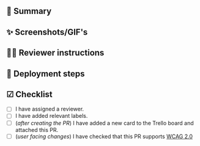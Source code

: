 <!--- Provide a general summary of your changes in the title. -->

## 📝 Summary
<!--- Use this section to describe what has changed. Link this PR to relevant Trello cards. If your PR is still a work in progress, create PR as draft. -->

## ✨ Screenshots/GIF's
<!-- If the PR introduces a new feature or enhancement of existing feature, you can add screenshots or GIF's showcasing the changes (with e.g. https://getkap.co/). -->

## 💁‍♂️ Reviewer instructions
<!-- Don't forget to assign a reviewer to the PR! Use this section if:
- There is something the reviewer needs to know before reviewing
- There is something in particular you want the reviewer to review. Maybe you have a
question about how this fits PR in with other modules/features? -->

## 🚀 Deployment steps
<!-- If PR is dependent on other PR, or e.g. requires a new enviornment variable, then list it here -->

## ☑ Checklist
<!--- Before you submit the PR, go over this checklist and make sure you can tick off all the boxes. Otherwise create PR as draft -->

- [ ] I have assigned a reviewer.
- [ ] I have added relevant labels.
- [ ] (_after creating the PR_) I have added a new card to the Trello board and attached this PR.
- [ ] (_user facing changes_) I have checked that this PR supports [WCAG 2.0](https://uu.difi.no/krav-og-regelverk/wcag-20-standarden)
